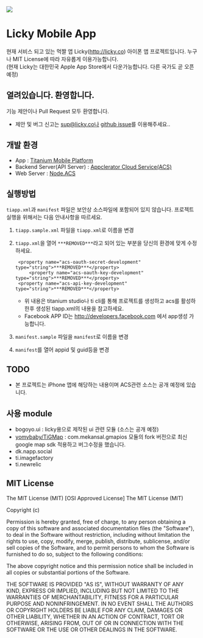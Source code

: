 <img src="http://www.licky.co/images/logoTitle.png"/>

# Licky Mobile App
현재 서비스 되고 있는 먹짤 앱 Licky(http://licky.co) 아이폰 앱 프로젝트입니다. 누구나 MIT License에 따라 자유롭게 이용가능합니다.  
(현재 Licky는 대한민국 Apple App Store에서 다운가능합니다. 다른 국가도 곧 오픈 예정)

## 열려있습니다. 환영합니다.
기능 제안이나 Pull Request 모두 환영합니다.
- 제안 및 버그 신고는 sup@licky.co나 [github issue](https://github.com/yoda-united/licky/issues)를 이용해주세요..

## 개발 환경
- App : [Titanium Mobile Platform](http://www.appcelerator.com/titanium/)
- Backend Server(API Server) : [Appclerator Cloud Service(ACS)](http://docs.appcelerator.com/cloud/latest/)
- Web Server : [Node.ACS](http://docs.appcelerator.com/cloud/latest/)

## 실행방법
`tiapp.xml`과 `manifest` 파일은 보안상 소스파일에 포함되어 있지 않습니다. 프로젝트 실행을 위해서는 다음 안내사항을 따르세요.

1. `tiapp.sample.xml` 파일을 `tiapp.xml`로 이름을 변경
2. `tiapp.xml`을 열어 `***REMOVED***`라고 되어 있는 부분을 당신의 환경에 맞게 수정하세요.

		<property name="acs-oauth-secret-development" type="string">***REMOVED***</property>
    		<property name="acs-oauth-key-development" type="string">***REMOVED***</property>
		<property name="acs-api-key-development" type="string">***REMOVED***</property>
    
	* 위 내용은 titanium studio나 ti cli를 통해 프로젝트를 생성하고 acs를 활성하한후 생성된 tiapp.xml의 내용을 참고하세요.
	* Facebook APP ID는 http://developers.facebook.com 에서 app생성 가능합니다.
3. `manifest.sample` 파일을 `manifest`로 이름을 변경
4. `manifest`를 열어 appid 및 guid등을 변경

## TODO
- 본 프로젝트는 iPhone 앱에 해당하는 내용이며 ACS관련 소스는 공개 예정에 있습니다.

## 사용 module
- bogoyo.ui : licky용으로 제작된 ui 관련 모듈 (소스는 공개 예정)
- [yomybaby/TiGMap](https://github.com/yomybaby/TiGMap) :  com.mekansal.gmapios 모듈의 fork 버전으로 최신 google map sdk 적용하고 버그수정을 했습니다.
- dk.napp.social
- ti.imagefactory
- ti.newrelic

## MIT License
The MIT License (MIT)
[OSI Approved License]
The MIT License (MIT)

Copyright (c) <year> <copyright holders>

Permission is hereby granted, free of charge, to any person obtaining a copy
of this software and associated documentation files (the "Software"), to deal
in the Software without restriction, including without limitation the rights
to use, copy, modify, merge, publish, distribute, sublicense, and/or sell
copies of the Software, and to permit persons to whom the Software is
furnished to do so, subject to the following conditions:

The above copyright notice and this permission notice shall be included in
all copies or substantial portions of the Software.

THE SOFTWARE IS PROVIDED "AS IS", WITHOUT WARRANTY OF ANY KIND, EXPRESS OR
IMPLIED, INCLUDING BUT NOT LIMITED TO THE WARRANTIES OF MERCHANTABILITY,
FITNESS FOR A PARTICULAR PURPOSE AND NONINFRINGEMENT. IN NO EVENT SHALL THE
AUTHORS OR COPYRIGHT HOLDERS BE LIABLE FOR ANY CLAIM, DAMAGES OR OTHER
LIABILITY, WHETHER IN AN ACTION OF CONTRACT, TORT OR OTHERWISE, ARISING FROM,
OUT OF OR IN CONNECTION WITH THE SOFTWARE OR THE USE OR OTHER DEALINGS IN
THE SOFTWARE.
